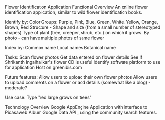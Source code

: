 Flower Identification Application
Functional Overview
An online flower identification application, similar to wild flower identification books. 

Identify by:
Color Groups: Purple, Pink, Blue, Green, White, Yellow, Orange,  Brown, Red 
Structure - Shape and size (from a small number of stereotyped shapes)
Type of plant (tree, creeper, shrub, etc.) on which it grows.
By photo - can have multiple photos of same flower

Index by:
Common name
Local names
Botanical name

Tasks:
Scan flower photos
Get data entered on flower details
See if Shrikanth Ingalhalikar's flower CD is useful
Identify software platform to use for application
Host on greenibis.com

Future features:
Allow users to upload their own flower photos
Allow users to upload comments on a flower or add details (somewhat like a blog) - moderate?

Use case:
Type "red large grows on trees"

Technology Overview
Google AppEngine Application with interface to Picasaweb Album Google Data API , using the community search features.
